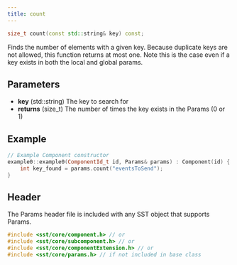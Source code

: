 ```yaml
---
title: count
---
```

```cpp
size_t count(const std::string& key) const;
```

Finds the number of elements with a given key. Because duplicate keys are not allowed, this function returns at most one. Note this is the case even if a key exists in both the local and global params.

## Parameters
* **key** (std::string) The key to search for
* **returns** (size_t) The number of times the key exists in the Params (0 or 1)


## Example

```cpp title="Excerpt from sst-elements/src/sst/elements/simpleElementExample/example0.cc"
// Example Component constructor
example0::example0(ComponentId_t id, Params& params) : Component(id) {
    int key_found = params.count("eventsToSend");
}
```

## Header
The Params header file is included with any SST object that supports Params.
```cpp
#include <sst/core/component.h> // or
#include <sst/core/subcomponent.h> // or
#include <sst/core/componentExtension.h> // or
#include <sst/core/params.h> // if not included in base class
```